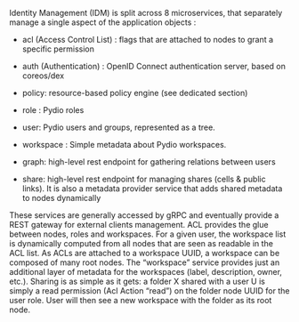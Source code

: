 
Identity Management (IDM) is split across 8 microservices, that separately manage a single aspect of the application objects :

* acl (Access Control List) : flags that are attached to nodes to grant a specific permission

* auth (Authentication) : OpenID Connect authentication server, based on coreos/dex

* policy: resource-based policy engine (see dedicated section)

* role : Pydio roles

* user: Pydio users and groups, represented as a tree.

* workspace : Simple metadata about Pydio workspaces.

* graph: high-level rest endpoint for gathering relations between users

* share: high-level rest endpoint for managing shares (cells & public links). It is also a metadata provider service that adds shared metadata to nodes dynamically

These services are generally accessed by gRPC and eventually provide a REST gateway for external clients management.
ACL provides the glue between nodes, roles and workspaces. For a given user, the workspace list is dynamically computed from all nodes that are seen as readable in the ACL list. As ACLs are attached to a workspace UUID, a workspace can be composed of many root nodes. The “workspace” service provides just an additional layer of metadata for the workspaces (label, description, owner, etc.).
Sharing is as simple as it gets: a folder X shared with a user U is simply a read permission (Acl Action “read”) on the folder node UUID for the user role. User will then see a new workspace with the folder as its root node.
